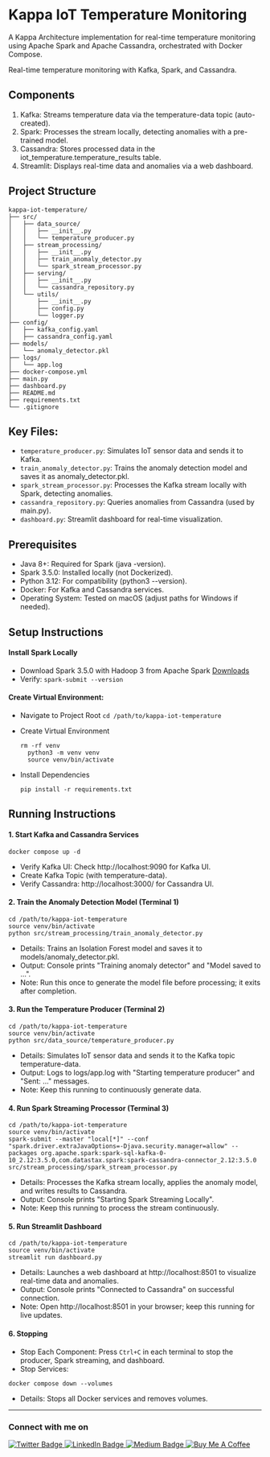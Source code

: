 # Kappa IoT Temperature Monitoring

A Kappa Architecture implementation for real-time temperature monitoring using Apache Spark and Apache Cassandra, orchestrated with Docker Compose.

Real-time temperature monitoring with Kafka, Spark, and Cassandra.

## Components

1. Kafka: Streams temperature data via the temperature-data topic (auto-created).
2. Spark: Processes the stream locally, detecting anomalies with a pre-trained model.
3. Cassandra: Stores processed data in the iot_temperature.temperature_results table.
4. Streamlit: Displays real-time data and anomalies via a web dashboard.

## Project Structure

```
kappa-iot-temperature/
├── src/
│   ├── data_source/
│   │   ├── __init__.py
│   │   └── temperature_producer.py
│   ├── stream_processing/
│   │   ├── __init__.py
│   │   ├── train_anomaly_detector.py
│   │   └── spark_stream_processor.py
│   ├── serving/
│   │   ├── __init__.py
│   │   └── cassandra_repository.py
│   └── utils/
│       ├── __init__.py
│       ├── config.py
│       └── logger.py
├── config/
│   ├── kafka_config.yaml
│   ├── cassandra_config.yaml
├── models/
│   └── anomaly_detector.pkl
├── logs/
│   └── app.log
├── docker-compose.yml
├── main.py
├── dashboard.py
├── README.md
├── requirements.txt
└── .gitignore
```

## Key Files:

- `temperature_producer.py`: Simulates IoT sensor data and sends it to Kafka.
- `train_anomaly_detector.py`: Trains the anomaly detection model and saves it as anomaly_detector.pkl.
- `spark_stream_processor.py`: Processes the Kafka stream locally with Spark, detecting anomalies.
- `cassandra_repository.py`: Queries anomalies from Cassandra (used by main.py).
- `dashboard.py`: Streamlit dashboard for real-time visualization.

## Prerequisites

- Java 8+: Required for Spark (java -version).
- Spark 3.5.0: Installed locally (not Dockerized).
- Python 3.12: For compatibility (python3 --version).
- Docker: For Kafka and Cassandra services.
- Operating System: Tested on macOS (adjust paths for Windows if needed).

## Setup Instructions

#### Install Spark Locally

- Download Spark 3.5.0 with Hadoop 3 from Apache Spark [Downloads](https://spark.apache.org/downloads.html)
- Verify: `spark-submit --version`


#### Create Virtual Environment:

- Navigate to Project Root `cd /path/to/kappa-iot-temperature`
- Create Virtual Environment
  
  ```
  rm -rf venv
    python3 -m venv venv
    source venv/bin/activate
  ```

- Install Dependencies

    ```
    pip install -r requirements.txt
    ```

## Running Instructions

#### 1. Start Kafka and Cassandra Services

```   
docker compose up -d
```

- Verify Kafka UI: Check http://localhost:9090 for Kafka UI.
- Create Kafka Topic (with temperature-data).
- Verify Cassandra: http://localhost:3000/ for Cassandra UI.


#### 2. Train the Anomaly Detection Model (Terminal 1)

```
cd /path/to/kappa-iot-temperature
source venv/bin/activate
python src/stream_processing/train_anomaly_detector.py
```

- Details: Trains an Isolation Forest model and saves it to models/anomaly_detector.pkl.
- Output: Console prints "Training anomaly detector" and "Model saved to ...".
- Note: Run this once to generate the model file before processing; it exits after completion.

#### 3. Run the Temperature Producer (Terminal 2)

```
cd /path/to/kappa-iot-temperature
source venv/bin/activate
python src/data_source/temperature_producer.py
```

- Details: Simulates IoT sensor data and sends it to the Kafka topic temperature-data.
- Output: Logs to logs/app.log with "Starting temperature producer" and "Sent: ..." messages.
- Note: Keep this running to continuously generate data.

#### 4. Run Spark Streaming Processor (Terminal 3)

```
cd /path/to/kappa-iot-temperature
source venv/bin/activate
spark-submit --master "local[*]" --conf "spark.driver.extraJavaOptions=-Djava.security.manager=allow" --packages org.apache.spark:spark-sql-kafka-0-10_2.12:3.5.0,com.datastax.spark:spark-cassandra-connector_2.12:3.5.0 src/stream_processing/spark_stream_processor.py
```

- Details: Processes the Kafka stream locally, applies the anomaly model, and writes results to Cassandra.
- Output: Console prints "Starting Spark Streaming Locally".
- Note: Keep this running to process the stream continuously.

#### 5. Run Streamlit Dashboard

```
cd /path/to/kappa-iot-temperature
source venv/bin/activate
streamlit run dashboard.py
```

- Details: Launches a web dashboard at http://localhost:8501 to visualize real-time data and anomalies.
- Output: Console prints "Connected to Cassandra" on successful connection.
- Note: Open http://localhost:8501 in your browser; keep this running for live updates.

#### 6. Stopping

- Stop Each Component: Press `Ctrl+C` in each terminal to stop the producer, Spark streaming, and dashboard.
- Stop Services:

`docker compose down --volumes`

- Details: Stops all Docker services and removes volumes.

<hr/>

### Connect with me on
<div id="badges">
  <a href="https://twitter.com/shindesan2012">
    <img src="https://img.shields.io/badge/shindesan2012-black?style=for-the-badge&logo=twitter&logoColor=white" alt="Twitter Badge"/>
  </a>
  <a href="https://www.linkedin.com/in/shindesantosh/">
    <img src="https://img.shields.io/badge/shindesantosh-blue?style=for-the-badge&logo=linkedin&logoColor=white" alt="LinkedIn Badge"/>
  </a>
   <a href="https://blog.santoshshinde.com/">
    <img src="https://img.shields.io/badge/Blog-black?style=for-the-badge&logo=medium&logoColor=white" alt="Medium Badge"/>
  </a>
  <a href="https://www.buymeacoffee.com/santoshshin" target="_blank">
   <img src="https://img.shields.io/badge/buymeacoffee-black?style=for-the-badge&logo=buymeacoffee&logoColor=white" alt="Buy Me A Coffee"/>
  </a>
</div>
